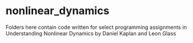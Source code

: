 # nonlinear_dynamics
Folders here contain code written for select programming assignments in Understanding Nonlinear Dynamics by Daniel Kaplan and Leon Glass
